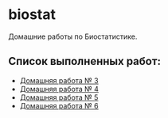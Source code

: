 # biostat
Домашние работы по Биостатистике.

## Список выполненных работ:
- [Домашняя работа № 3](https://github.com/peaceful-djony/biostat/blob/main/src/Zakhartsev.HW.3.rmd)
- [Домашняя работа № 4](https://github.com/peaceful-djony/biostat/blob/main/src/Zakhartsev.HW.4.rmd)
- [Домашняя работа № 5](https://github.com/peaceful-djony/biostat/blob/main/src/Zakhartsev.HW.5.rmd)
- [Домашняя работа № 6](https://github.com/peaceful-djony/biostat/blob/main/src/Zakhartsev.HW.6.rmd)
